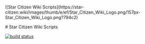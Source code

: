 <p style="align: center;">
![Star Citizen Wiki Scripts](https://star-citizen.wiki/images/thumb/e/ef/Star_Citizen_Wiki_Logo.png/157px-Star_Citizen_Wiki_Logo.png?794c2)
</p>
# Star Citizen Wiki Scripts

[![build status](https://git.octofox.de/StarCitizenWiki/Scripts/badges/master/build.svg)](https://git.octofox.de/StarCitizenWiki/Scripts/commits/master)